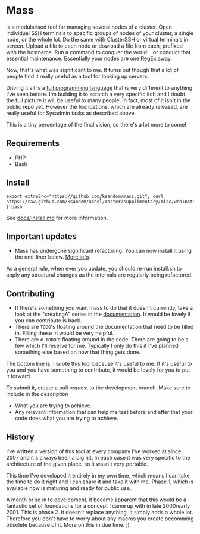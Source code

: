 # Mass
is a modularised tool for managing several nodes of a cluster. Open individual SSH terminals to specific groups of nodes of your cluster, a single node, or the whole lot. Do the same with ClusterSSH or virtual terminals in screen. Upload a file to each node or dowload a file from each, prefixed with the hostname. Run a command to conquer the world... or conduct that essential maintenance. Essentially your nodes are one RegEx away.

Now, that's what was significant to me. It turns out though that a lot of people find it really useful as a tool for looking up servers.

Driving it all is a [full programming language](https://github.com/ksandom/achel) that is very different to anything I've seen before. I'm building it to scratch a very specific itch and I doubt the full picture it will be useful to many people. In fact, most of it isn't in the public repo yet. However the foundations, which are already released, are really useful for Sysadmin tasks as described above.

This is a tiny percentage of the final vision, so there's a lot more to come!

## Requirements

* PHP
* Bash

## Install

    export extraSrc="https://github.com/ksandom/mass.git"; curl https://raw.github.com/ksandom/achel/master/supplimentary/misc/webInstall | bash

See [docs/install.md](mass/tree/master/docs/install.md) for more information.

## Important updates

* Mass has undergone significant refactoring. You can now install it using the one-liner below. [More info](mass/tree/master/docs/install.md).

As a general rule, when ever you update, you should re-run install.sh to apply any structural changes as the internals are regularly being refactored.

## Contributing

* If there's something you want mass to do that it doesn't currently, take a look at the "creatingA" series in the [documentation](tree/master/docs). It would be lovely if you can contribute is back.
* There are `TODO`'s floating around the documentation that need to be filled in. Filling these in would be very helpful.
* There are `# TODO`'s floating around in the code. There are going to be a few which I'll reserve for me. Typically I only do this if I've planned something else based on how that thing gets done.

The bottom line is, I wrote this tool because it's useful to me. If it's useful to you and you have something to contribute, it would be lovely for you to put it forward.

To submit it, create a pull request to the development branch. Make sure to include in the description
* What you are trying to achieve.
* Any relevant information that can help me test before and after that your code does what you are trying to achieve.

## History

I've written a version of this tool at every company I've worked at since 2007 and it's always been a big hit. In each case it was very specific to the architecture of the given place, so it wasn't very portable.

This time I've developed it entirely in my own time, which means I can take the time to do it right and I can share it and take it with me. Phase 1, which is available now is maturing and ready for public use.

A month or so in to development, it became apparent that this would be a fantastic set of foundations for a concept I came up with in late 2000/early 2001. This is phase 2. It doesn't replace anything, it simply adds a whole lot. Therefore you don't have to worry about any macros you create becomming obsolete because of it. More on this in due time. ;)
 
